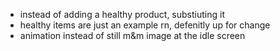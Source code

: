 - instead of adding a healthy product, substiuting it
- healthy items are just an example rn, defenitly up for change
- animation instead of still m&m image at the idle screen
